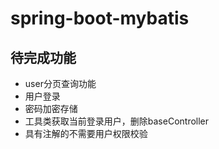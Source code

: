 # spring-boot-mybatis
## 待完成功能
- user分页查询功能
- 用户登录
- 密码加密存储
- 工具类获取当前登录用户，删除baseController
- 具有注解的不需要用户权限校验